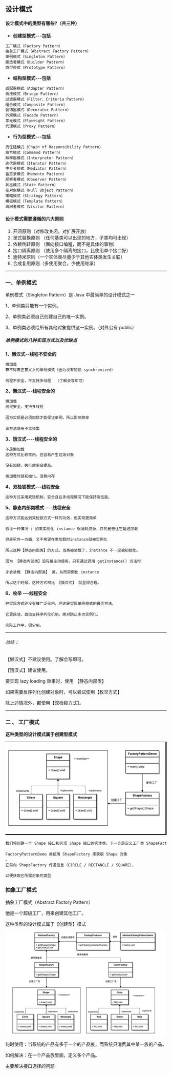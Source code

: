 ## 设计模式
#### 设计模式中的类型有哪些?（共三种）
- **创建型模式---包括**
```txt
工厂模式（Factory Pattern）
抽象工厂模式（Abstract Factory Pattern）
单例模式（Singleton Pattern）
建造者模式（Builder Pattern）
原型模式（Prototype Pattern）
```
- **结构型模式---包括**
```txt
适配器模式（Adapter Pattern）
桥接模式（Bridge Pattern）
过滤器模式（Filter、Criteria Pattern）
组合模式（Composite Pattern）
装饰器模式（Decorator Pattern）
外观模式（Facade Pattern）
享元模式（Flyweight Pattern）
代理模式（Proxy Pattern）
```
- **行为型模式---包括**
```txt
责任链模式（Chain of Responsibility Pattern）
命令模式（Command Pattern）
解释器模式（Interpreter Pattern）
迭代器模式（Iterator Pattern）
中介者模式（Mediator Pattern）
备忘录模式（Memento Pattern）
观察者模式（Observer Pattern）
状态模式（State Pattern）
空对象模式（Null Object Pattern）
策略模式（Strategy Pattern）
模板模式（Template Pattern）
访问者模式（Visitor Pattern）
```
#### 设计模式需要遵循的六大原则

1. 开闭原则（对修改关闭，对扩展开放）
2. 里式替换原则 （任何基类可以出现的地方，子类均可出现）
3. 依赖倒转原则 （面向接口编程，而不是具体的事物）
4. 接口隔离原则 （使用多个隔离的接口，比使用单个接口好）
5. 迪特米原则（一个实体类尽量少于其他实体类发生关联）
6. 合成复用原则（多使用聚合，少使用继承）

---
### 一、单例模式
单例模式（Singleton Pattern）是 Java 中最简单的设计模式之一

1、单例类只能有一个实例。

2、单例类必须自己创建自己的唯一实例。

3、单例类必须给所有其他对象提供这一实例。（对外公有 public）

##### 单例模式的几种实现方式以及优缺点
**1、懒汉式--线程不安全的**
```txt
懒加载
算不得真正意义上的单例模式（因为没有加锁 synchronized）

线程不安全，不支持多线程  （了解会写即可）
```
**2、懒汉式---线程安全的**
```txt
懒加载
线程安全，支持多线程  

因为实现是必须加锁才能保证单例。所以影响效率

该方法使用不太频繁
```
**3、饿汉式----线程安全的**
```txt
不是懒加载
这种方式比较常用，但容易产生垃圾对象

没有加锁，执行效率会提高。

类加载时就初始化，浪费内存
```
**4、双检锁模式---线程安全**
```txt
这种方式采用双锁机制，安全且在多线程情况下能保持高性能。
```
**5、静态内部类模式----线程安全**
```txt
这种方式能达到双检锁方式一样的功效，但实现更简单

假设一种情况 : 如果实例化 instance 很消耗资源，目的是想让它延迟加载

但是另外一方面，又不希望在类加载时instance就被实例化

所以这种【静态内部类】的方式，当类被装载了，instance 不一定被初始化。

因为 【静态内部类】没有被主动使用，只有通过调用 getInstance() 方法时

才会装载 【静态内部类】 类，从而实例化 instance

所以这个时候，这种方式相比 【饿汉式】 就显得合理。
```
**6、枚举 ---线程安全**
```txt
种实现方式还没有被广泛采用，但这是实现单例模式的最佳方法。

它更简洁，自动支持序列化机制，绝对防止多次实例化。

实际工作中，很少用。
```
---
###### 总结：
【懒汉式】不建议使用。了解会写即可。

【饿汉式】建议使用。

要实现 lazy loading 效果时，使用 【静态内部类】

如果需要反序列化创建对象时，可以尝试使用【枚举方式】

除上述情况外，都使用【双检锁方式】。

---


### 二 、 工厂模式
**这种类型的设计模式属于创建型模式**

![img.png](DesignPattern-Study%2Fimage%2Fimg.png)

```txt
我们将创建一个 Shape 接口和实现 Shape 接口的实体类。下一步是定义工厂类 ShapeFactory。

FactoryPatternDemo 类使用 ShapeFactory 来获取 Shape 对象
。
它将向 ShapeFactory 传递信息（CIRCLE / RECTANGLE / SQUARE），

以便获取它所需对象的类型
```

### 抽象工厂模式
抽象工厂模式（Abstract Factory Pattern）

他是一个超级工厂，用来创建其他工厂。

这种类型的设计模式属于【创建型】模式

![afp.png](DesignPattern-Study%2Fimage%2Fafp.png)

何时使用：当系统的产品有多于一个的产品族，而系统只消费其中某一族的产品。

如何解决：在一个产品族里面，定义多个产品。

主要解决接口选择的问题






